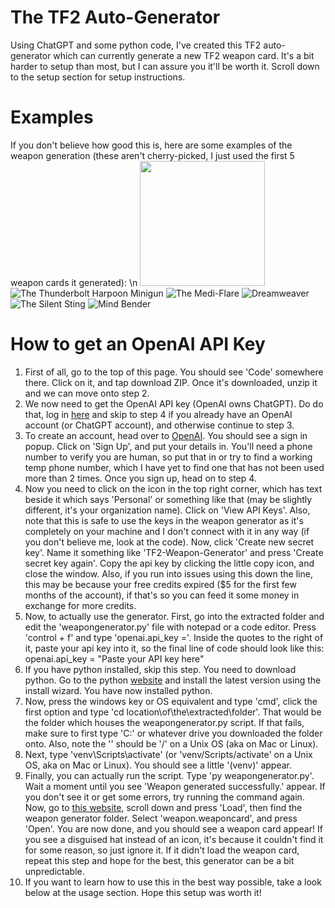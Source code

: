 # The TF2 Auto-Generator
Using ChatGPT and some python code, I've created this TF2 auto-generator which can currently generate a new TF2 weapon card. It's a bit harder to setup than most, but I can assure you it'll be worth it. Scroll down to the setup section for setup instructions.

# Examples
If you don't believe how good this is, here are some examples of the weapon generation (these aren't cherry-picked, I just used the first 5 weapon cards it generated): \n
<img src="https://github.com/FatalError418/TF2-Auto-Generation/assets/139549531/1942f080-9f01-4e0b-9c23-8dbe5b27d012" width="200"/>
![The Thunderbolt Harpoon Minigun]()
![The Medi-Flare](https://github.com/FatalError418/TF2-Auto-Generation/assets/139549531/34ae155f-c418-4def-8aef-9fdccdfc13e4)
![Dreamweaver](https://github.com/FatalError418/TF2-Auto-Generation/assets/139549531/9c5be52d-6f5d-41d3-bf85-d8fc71f799f1)
![The Silent Sting](https://github.com/FatalError418/TF2-Auto-Generation/assets/139549531/65e7a6b6-90db-4cab-b7e9-91c80186ac7e)
![Mind Bender](https://github.com/FatalError418/TF2-Auto-Generation/assets/139549531/51572c94-e077-47aa-80bc-a2822cc69dfa)

# How to get an OpenAI API Key
1. First of all, go to the top of this page. You should see 'Code' somewhere there. Click on it, and tap download ZIP. Once it's downloaded, unzip it and we can move onto step 2.
2. We now need to get the OpenAI API key (OpenAI owns ChatGPT). Do do that, log in [here](https://platform.openai.com) and skip to step 4 if you already have an OpenAI account (or ChatGPT account), and otherwise continue to step 3.
3. To create an account, head over to [OpenAI](https://platform.openai.com). You should see a sign in popup. Click on 'Sign Up', and put your details in. You'll need a phone number to verify you are human, so put that in or try to find a working temp phone number, which I have yet to find one that has not been used more than 2 times. Once you sign up, head on to step 4.
4. Now you need to click on the icon in the top right corner, which has text beside it which says 'Personal' or something like that (may be slightly different, it's your organization name). Click on 'View API Keys'. Also, note that this is safe to use the keys in the weapon generator as it's completely on your machine and I don't connect with it in any way (if you don't believe me, look at the code). Now, click 'Create new secret key'. Name it something like 'TF2-Weapon-Generator' and press 'Create secret key again'. Copy the api key by clicking the little copy icon, and close the window. Also, if you run into issues using this down the line, this may be because your free credits expired ($5 for the first few months of the account), if that's so you can feed it some money in exchange for more credits.
5. Now, to actually use the generator. First, go into the extracted folder and edit the 'weapongenerator.py' file with notepad or a code editor. Press 'control + f' and type 'openai.api_key ='. Inside the quotes to the right of it, paste your api key into it, so the final line of code should look like this: openai.api_key = "Paste your API key here"
6. If you have python installed, skip this step. You need to download python. Go to the python [website](https://www.python.org/downloads/) and install the latest version using the install wizard. You have now installed python.
7. Now, press the windows key or OS equivalent and type 'cmd', click the first option and type 'cd location\of\the\extracted\folder'. That would be the folder which houses the weapongenerator.py script. If that fails, make sure to first type 'C:' or whatever drive you downloaded the folder onto. Also, note the '\' should be '/' on a Unix OS (aka on Mac or Linux).
8. Next, type 'venv\Scripts\activate' (or 'venv/Scripts/activate' on a Unix OS, aka on Mac or Linux). You should see a little '(venv)' appear.
9. Finally, you can actually run the script. Type 'py weapongenerator.py'. Wait a moment until you see 'Weapon generated successfully.' appear. If you don't see it or get some errors, try running the command again. Now, go to [this website](https://gamepro5.com/programs/tf2_weapon_card_creator/), scroll down and press 'Load', then find the weapon generator folder. Select 'weapon.weaponcard', and press 'Open'. You are now done, and you should see a weapon card appear! If you see a disguised hat instead of an icon, it's because it couldn't find it for some reason, so just ignore it. If it didn't load the weapon card, repeat this step and hope for the best, this generator can be a bit unpredictable.
10. If you want to learn how to use this in the best way possible, take a look below at the usage section. Hope this setup was worth it!
